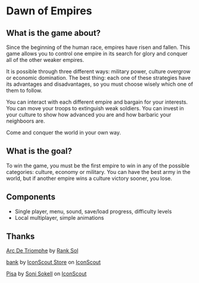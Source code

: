 # Dawn of Empires

## What is the game about?

Since the beginning of the human race, empires have risen and fallen. This game allows you to control one empire in its search for glory and conquer all of the other weaker empires.

It is possible through three different ways: military power, culture overgrow or economic domination. The best thing: each one of these strategies have its advantages and disadvantages, so you must choose wisely which one of them to follow.

You can interact with each different empire and bargain for your interests. You can move your troops to extinguish weak soldiers. You can invest in your culture to show how advanced you are and how barbaric your neighboors are.

Come and conquer the world in your own way.

## What is the **goal**?

To win the game, you must be the first empire to win in any of the possible categories: culture, economy or military. You can have the best army in the world, but if another empire wins a culture victory sooner, you lose.

## Components
- Single player, menu, sound, save/load progress, difficulty levels
- Local multiplayer, simple animations

## Thanks
<a href="https://iconscout.com/icons/arc-de-triomphe" class="text-underline font-size-sm" target="_blank">Arc De Triomphe</a> by <a href="https://iconscout.com/contributors/promotion-king" class="text-underline font-size-sm" target="_blank">Rank Sol</a>

<a href="https://iconscout.com/icons/bank" class="text-underline font-size-sm" target="_blank">bank</a> by <a href="https://iconscout.com/contributors/iconscout" class="text-underline font-size-sm">IconScout Store</a> on <a href="https://iconscout.com" class="text-underline font-size-sm">IconScout</a>

<a href="https://iconscout.com/icons/pisa" class="text-underline font-size-sm" target="_blank">Pisa</a> by <a href="https://iconscout.com/contributors/sonisokell" class="text-underline font-size-sm">Soni Sokell</a> on <a href="https://iconscout.com" class="text-underline font-size-sm">IconScout</a>
